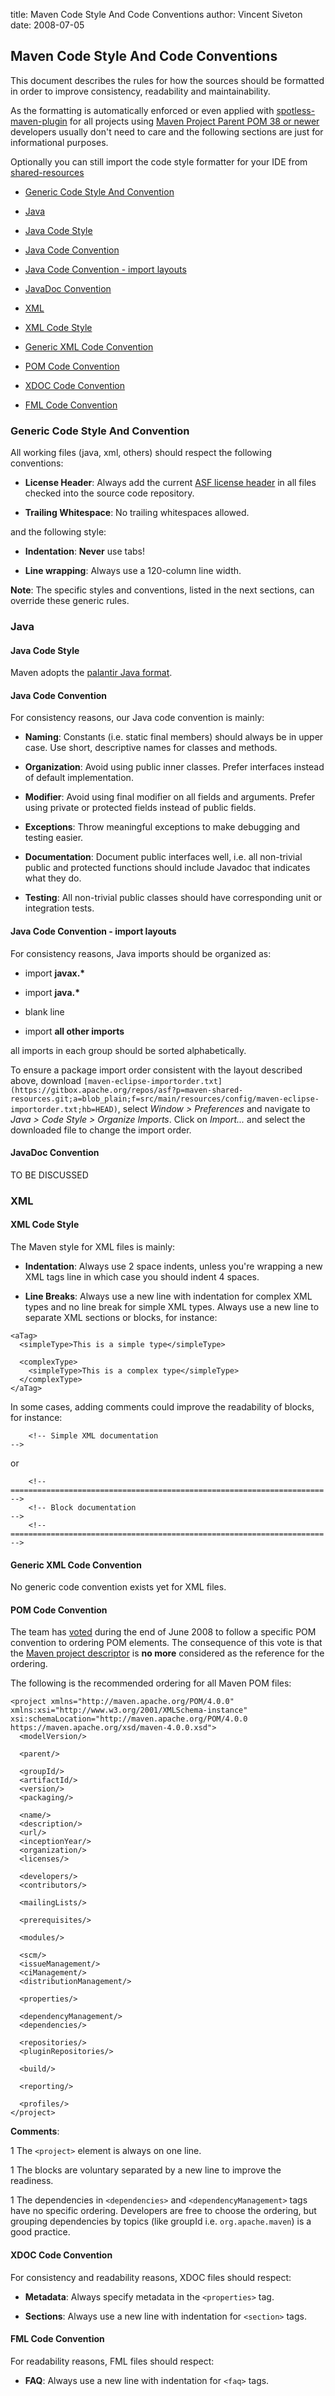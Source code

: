 title: Maven Code Style And Code Conventions
author: Vincent Siveton
date: 2008-07-05

<!--
Licensed to the Apache Software Foundation (ASF) under one
or more contributor license agreements.  See the NOTICE file
distributed with this work for additional information
regarding copyright ownership.  The ASF licenses this file
to you under the Apache License, Version 2.0 (the
"License"); you may not use this file except in compliance
with the License.  You may obtain a copy of the License at

    http://www.apache.org/licenses/LICENSE-2.0

Unless required by applicable law or agreed to in writing,
software distributed under the License is distributed on an
"AS IS" BASIS, WITHOUT WARRANTIES OR CONDITIONS OF ANY
KIND, either express or implied.  See the License for the
specific language governing permissions and limitations
under the License.
-->
## Maven Code Style And Code Conventions

 This document describes the rules for how the sources should be formatted in order to improve consistency, readability and maintainability.

 As the formatting is automatically enforced or even applied with [spotless-maven-plugin](https://github.com/diffplug/spotless/tree/main/plugin-maven) for all projects using [Maven Project Parent POM 38 or newer](/pom/maven/index.html) developers usually don't need to care and the following sections are just for informational purposes.

 Optionally you can still import the code style formatter for your IDE from [shared-resources](https://gitbox.apache.org/repos/asf?p=maven-shared-resources.git;a=tree;f=src/main/resources/config;hb=HEAD)

- [Generic Code Style And Convention](#generic-code-style-and-convention)

- [Java](#java)

- [Java Code Style](#java-code-style)

- [Java Code Convention](#java-code-convention)

- [Java Code Convention - import layouts](#java-code-convention---import-layouts)

- [JavaDoc Convention](#javadoc-convention)

- [XML](#xml)

- [XML Code Style](#xml-code-style)

- [Generic XML Code Convention](#generic-xml-code-convention)

- [POM Code Convention](#pom-code-convention)

- [XDOC Code Convention](#xdoc-code-convention)

- [FML Code Convention](#fml-code-convention)

### Generic Code Style And Convention

 All working files (java, xml, others) should respect the following conventions:

- **License Header**: Always add the current [ASF license header](https://www.apache.org/legal/src-headers.html#headers) in all files checked into the source code repository.

- **Trailing Whitespace**: No trailing whitespaces allowed.

 and the following style:

- **Indentation**: **Never** use tabs!

- **Line wrapping**: Always use a 120-column line width.

 **Note**: The specific styles and conventions, listed in the next sections, can override these generic rules.

### Java

#### Java Code Style

 Maven adopts the [palantir Java format](https://github.com/palantir/palantir-java-format).

#### Java Code Convention

 For consistency reasons, our Java code convention is mainly:

- **Naming**: Constants (i.e. static final members) should always be in upper case. Use short, descriptive names for classes and methods.

- **Organization**: Avoid using public inner classes. Prefer interfaces instead of default implementation.

- **Modifier**: Avoid using final modifier on all fields and arguments. Prefer using private or protected fields instead of public fields.

- **Exceptions**: Throw meaningful exceptions to make debugging and testing easier.

- **Documentation**: Document public interfaces well, i.e. all non-trivial public and protected functions should include Javadoc that indicates what they do.

- **Testing**: All non-trivial public classes should have corresponding unit or integration tests.

#### Java Code Convention - import layouts

 For consistency reasons, Java imports should be organized as:

- import **javax.\***

- import **java.\***

- blank line

- import **all other imports**

 all imports in each group should be sorted alphabetically.

 To ensure a package import order consistent with the layout described above, download `[maven-eclipse-importorder.txt](https://gitbox.apache.org/repos/asf?p=maven-shared-resources.git;a=blob_plain;f=src/main/resources/config/maven-eclipse-importorder.txt;hb=HEAD)`, select _Window \> Preferences_ and navigate to _Java \> Code Style \> Organize Imports_. Click on _Import..._ and select the downloaded file to change the import order.

#### JavaDoc Convention

 TO BE DISCUSSED

### XML

#### XML Code Style

 The Maven style for XML files is mainly:

- **Indentation**: Always use 2 space indents, unless you're wrapping a new XML tags line in which case you should indent 4 spaces.

- **Line Breaks**: Always use a new line with indentation for complex XML types and no line break for simple XML types. Always use a new line to separate XML sections or blocks, for instance:

```
<aTag>
  <simpleType>This is a simple type</simpleType>

  <complexType>
    <simpleType>This is a complex type</simpleType>
  </complexType>
</aTag>
```

   In some cases, adding comments could improve the readability of blocks, for instance:

```
    <!-- Simple XML documentation                                               -->
```

   or

```
    <!-- ====================================================================== -->
    <!-- Block documentation                                                    -->
    <!-- ====================================================================== -->
```

#### Generic XML Code Convention

 No generic code convention exists yet for XML files.

#### POM Code Convention

 The team has [voted](https://lists.apache.org/thread/h8px5t6f3q59cnkzpj1t02wsoynr3ygk) during the end of June 2008 to follow a specific POM convention to ordering POM elements. The consequence of this vote is that the [Maven project descriptor](https://maven.apache.org/ref/current/maven-model/maven.html) is **no more** considered as the reference for the ordering.

 The following is the recommended ordering for all Maven POM files:

```
<project xmlns="http://maven.apache.org/POM/4.0.0" xmlns:xsi="http://www.w3.org/2001/XMLSchema-instance" xsi:schemaLocation="http://maven.apache.org/POM/4.0.0 https://maven.apache.org/xsd/maven-4.0.0.xsd">
  <modelVersion/>

  <parent/>

  <groupId/>
  <artifactId/>
  <version/>
  <packaging/>

  <name/>
  <description/>
  <url/>
  <inceptionYear/>
  <organization/>
  <licenses/>

  <developers/>
  <contributors/>

  <mailingLists/>

  <prerequisites/>

  <modules/>

  <scm/>
  <issueManagement/>
  <ciManagement/>
  <distributionManagement/>

  <properties/>

  <dependencyManagement/>
  <dependencies/>

  <repositories/>
  <pluginRepositories/>

  <build/>

  <reporting/>

  <profiles/>
</project>
```

 **Comments**:

 1 The `<project>` element is always on one line.

 1 The blocks are voluntary separated by a new line to improve the readiness.

 1 The dependencies in `<dependencies>` and `<dependencyManagement>` tags have no specific ordering. Developers are free to choose the ordering, but grouping dependencies by topics (like groupId i.e. `org.apache.maven`) is a good practice.

#### XDOC Code Convention

 For consistency and readability reasons, XDOC files should respect:

- **Metadata**: Always specify metadata in the `<properties>` tag.

- **Sections**: Always use a new line with indentation for `<section>` tags.

#### FML Code Convention

 For readability reasons, FML files should respect:

- **FAQ**: Always use a new line with indentation for `<faq>` tags.

<!--  * {APT} Do we need any specific APT style/convention? -->
